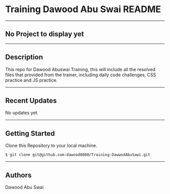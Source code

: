 # Training Dawood Abu Swai README
***
## No Project to display yet
***
## Description
This repo for Dawood Abuswai Training, this will include all the resolved files that provided from the trainer, including daily code challenges, CSS practice and JS practice.
***
## Recent Updates
No updates yet.
***
## Getting Started
Clone this Repository to your local machine.
```
$ git clone git@github.com:dawood8080/Training-DawwodAbuSawi.git
```
***
## Authors

Dawood Abu Swai